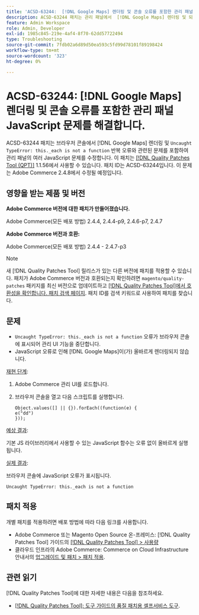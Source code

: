 ```yaml
---
title: 'ACSD-63244:  [!DNL Google Maps] 렌더링 및 콘솔 오류를 포함한 관리 패널 JavaScript 문제를 해결합니다.'
description: ACSD-63244 패치는 관리 패널에서  [!DNL Google Maps] 렌더링 및 되풀이되는 '발견되지 않은 유형' 오류와 관련된 문제를 포함하여 여러 JavaScript 문제를 수정합니다._each는 브라우저 콘솔에서 함수 오류가 아닙니다.
feature: Admin Workspace
role: Admin, Developer
exl-id: 1985c845-219e-4af4-8f70-62dd57722494
type: Troubleshooting
source-git-commit: 7fdb02a6d89d50ea593c5fd99d78101f89198424
workflow-type: tm+mt
source-wordcount: '323'
ht-degree: 0%

---
```


# ACSD-63244: [!DNL Google Maps] 렌더링 및 콘솔 오류를 포함한 관리 패널 JavaScript 문제를 해결합니다.

ACSD-63244 패치는 브라우저 콘솔에서 [!DNL Google Maps] 렌더링 및 `Uncaught TypeError: this._each is not a function` 반복 오류와 관련된 문제를 포함하여 관리 패널의 여러 JavaScript 문제를 수정합니다. 이 패치는 [[!DNL Quality Patches Tool (QPT)]](/help/tools/quality-patches-tool/quality-patches-tool-to-self-serve-quality-patches.md) 1.1.56에서 사용할 수 있습니다. 패치 ID는 ACSD-63244입니다. 이 문제는 Adobe Commerce 2.4.8에서 수정될 예정입니다.

## 영향을 받는 제품 및 버전

**Adobe Commerce 버전에 대한 패치가 만들어졌습니다.**

Adobe Commerce(모든 배포 방법) 2.4.4, 2.4.4-p9, 2.4.6-p7, 2.4.7

**Adobe Commerce 버전과 호환:**

Adobe Commerce(모든 배포 방법) 2.4.4 - 2.4.7-p3

>[!NOTE]
>
>새 [!DNL Quality Patches Tool] 릴리스가 있는 다른 버전에 패치를 적용할 수 있습니다. 패치가 Adobe Commerce 버전과 호환되는지 확인하려면 `magento/quality-patches` 패키지를 최신 버전으로 업데이트하고 [[!DNL Quality Patches Tool]에서 호환성을 확인합니다. 패치 검색 페이지](https://experienceleague.adobe.com/tools/commerce-quality-patches/index.html). 패치 ID를 검색 키워드로 사용하여 패치를 찾습니다.

## 문제

* `Uncaught TypeError: this._each is not a function` 오류가 브라우저 콘솔에 표시되어 관리 UI 기능을 중단합니다.
* JavaScript 오류로 인해 [!DNL Google Maps]이(가) 올바르게 렌더링되지 않습니다.

<u>재현 단계</u>:

1. Adobe Commerce 관리 UI를 로드합니다.
1. 브라우저 콘솔을 열고 다음 스크립트를 실행합니다.

   ```
   Object.values([] || {}).forEach((function(e) {  
   e("dd")  
   }));  
   ```

<u>예상 결과</u>:

기본 JS 라이브러리에서 사용할 수 있는 JavaScript 함수는 오류 없이 올바르게 실행됩니다.

<u>실제 결과</u>:

브라우저 콘솔에 JavaScript 오류가 표시됩니다.

```
Uncaught TypeError: this._each is not a function
```

## 패치 적용

개별 패치를 적용하려면 배포 방법에 따라 다음 링크를 사용합니다.

* Adobe Commerce 또는 Magento Open Source 온-프레미스: [!DNL Quality Patches Tool] 가이드의 [[!DNL Quality Patches Tool] > 사용량](/help/tools/quality-patches-tool/usage.md)
* 클라우드 인프라의 Adobe Commerce: Commerce on Cloud Infrastructure 안내서의 [업그레이드 및 패치 > 패치 적용](https://experienceleague.adobe.com/docs/commerce-cloud-service/user-guide/develop/upgrade/apply-patches.html).

## 관련 읽기

[!DNL Quality Patches Tool]에 대한 자세한 내용은 다음을 참조하세요.

* [[!DNL Quality Patches Tool]: 도구 가이드의 품질 패치용 셀프서비스 도구](/help/tools/quality-patches-tool/quality-patches-tool-to-self-serve-quality-patches.md).

